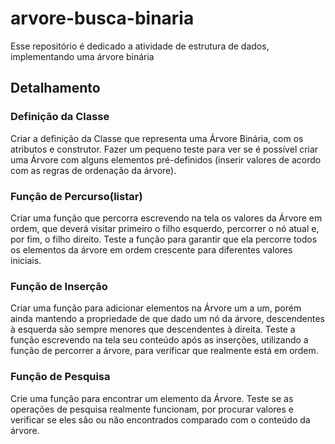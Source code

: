# arvore-busca-binaria
Esse repositório é dedicado a atividade de estrutura de dados, implementando uma árvore binária

## Detalhamento

### Definição da Classe
Criar a definição da Classe que representa uma Árvore Binária, com os atributos e construtor. Fazer um pequeno teste para ver se é possível criar uma Árvore com alguns elementos pré-definidos (inserir valores de acordo com as regras de ordenação da árvore).

### Função de Percurso(listar)
Criar uma função que percorra escrevendo na tela os valores da Árvore em ordem, que deverá visitar primeiro o filho esquerdo, percorrer o nó atual e, por fim, o filho direito. Teste a função para garantir que ela percorre todos os elementos da árvore em ordem crescente para diferentes valores iniciais.

### Função de Inserção
Criar uma função para adicionar elementos na Árvore um a um, porém ainda mantendo a propriedade de que dado um nó da árvore, descendentes à esquerda são sempre menores que descendentes à direita. Teste a função escrevendo na tela seu conteúdo após as inserções, utilizando a função de percorrer a árvore, para verificar que realmente está em ordem.

### Função de Pesquisa
Crie uma função para encontrar um elemento da Árvore. Teste se as operações de pesquisa realmente funcionam, por procurar valores e verificar se eles são ou não encontrados comparado com o conteúdo da árvore.
